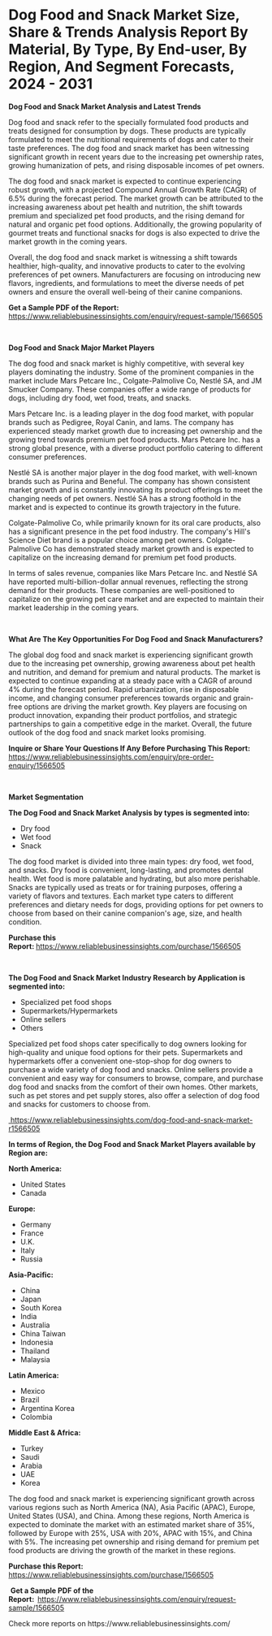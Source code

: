 <p><h1>Dog Food and Snack Market Size, Share & Trends Analysis Report By Material, By Type, By End-user, By Region, And Segment Forecasts, 2024 - 2031</h1></p><p><strong>Dog Food and Snack Market Analysis and Latest Trends</strong></p>
<p><p>Dog food and snack refer to the specially formulated food products and treats designed for consumption by dogs. These products are typically formulated to meet the nutritional requirements of dogs and cater to their taste preferences. The dog food and snack market has been witnessing significant growth in recent years due to the increasing pet ownership rates, growing humanization of pets, and rising disposable incomes of pet owners.</p><p>The dog food and snack market is expected to continue experiencing robust growth, with a projected Compound Annual Growth Rate (CAGR) of 6.5% during the forecast period. The market growth can be attributed to the increasing awareness about pet health and nutrition, the shift towards premium and specialized pet food products, and the rising demand for natural and organic pet food options. Additionally, the growing popularity of gourmet treats and functional snacks for dogs is also expected to drive the market growth in the coming years.</p><p>Overall, the dog food and snack market is witnessing a shift towards healthier, high-quality, and innovative products to cater to the evolving preferences of pet owners. Manufacturers are focusing on introducing new flavors, ingredients, and formulations to meet the diverse needs of pet owners and ensure the overall well-being of their canine companions.</p></p>
<p><strong>Get a Sample PDF of the Report:&nbsp;</strong> <a href="https://www.reliablebusinessinsights.com/enquiry/request-sample/1566505">https://www.reliablebusinessinsights.com/enquiry/request-sample/1566505</a></p>
<p>&nbsp;</p>
<p><strong>Dog Food and Snack Major Market Players</strong></p>
<p><p>The dog food and snack market is highly competitive, with several key players dominating the industry. Some of the prominent companies in the market include Mars Petcare Inc., Colgate-Palmolive Co, Nestlé SA, and JM Smucker Company. These companies offer a wide range of products for dogs, including dry food, wet food, treats, and snacks.</p><p>Mars Petcare Inc. is a leading player in the dog food market, with popular brands such as Pedigree, Royal Canin, and Iams. The company has experienced steady market growth due to increasing pet ownership and the growing trend towards premium pet food products. Mars Petcare Inc. has a strong global presence, with a diverse product portfolio catering to different consumer preferences.</p><p>Nestlé SA is another major player in the dog food market, with well-known brands such as Purina and Beneful. The company has shown consistent market growth and is constantly innovating its product offerings to meet the changing needs of pet owners. Nestlé SA has a strong foothold in the market and is expected to continue its growth trajectory in the future.</p><p>Colgate-Palmolive Co, while primarily known for its oral care products, also has a significant presence in the pet food industry. The company's Hill's Science Diet brand is a popular choice among pet owners. Colgate-Palmolive Co has demonstrated steady market growth and is expected to capitalize on the increasing demand for premium pet food products.</p><p>In terms of sales revenue, companies like Mars Petcare Inc. and Nestlé SA have reported multi-billion-dollar annual revenues, reflecting the strong demand for their products. These companies are well-positioned to capitalize on the growing pet care market and are expected to maintain their market leadership in the coming years.</p></p>
<p>&nbsp;</p>
<p><strong>What Are The Key Opportunities For Dog Food and Snack Manufacturers?</strong></p>
<p><p>The global dog food and snack market is experiencing significant growth due to the increasing pet ownership, growing awareness about pet health and nutrition, and demand for premium and natural products. The market is expected to continue expanding at a steady pace with a CAGR of around 4% during the forecast period. Rapid urbanization, rise in disposable income, and changing consumer preferences towards organic and grain-free options are driving the market growth. Key players are focusing on product innovation, expanding their product portfolios, and strategic partnerships to gain a competitive edge in the market. Overall, the future outlook of the dog food and snack market looks promising.</p></p>
<p><strong>Inquire or Share Your Questions If Any Before Purchasing This Report:</strong> <a href="https://www.reliablebusinessinsights.com/enquiry/pre-order-enquiry/1566505">https://www.reliablebusinessinsights.com/enquiry/pre-order-enquiry/1566505</a></p>
<p>&nbsp;</p>
<p><strong>Market Segmentation</strong></p>
<p><strong>The Dog Food and Snack Market Analysis by types is segmented into:</strong></p>
<p><ul><li>Dry food</li><li>Wet food</li><li>Snack</li></ul></p>
<p><p>The dog food market is divided into three main types: dry food, wet food, and snacks. Dry food is convenient, long-lasting, and promotes dental health. Wet food is more palatable and hydrating, but also more perishable. Snacks are typically used as treats or for training purposes, offering a variety of flavors and textures. Each market type caters to different preferences and dietary needs for dogs, providing options for pet owners to choose from based on their canine companion's age, size, and health condition.</p></p>
<p><strong>Purchase this Report:&nbsp;</strong><a href="https://www.reliablebusinessinsights.com/purchase/1566505">https://www.reliablebusinessinsights.com/purchase/1566505</a></p>
<p>&nbsp;</p>
<p><strong>The Dog Food and Snack Market Industry Research by Application is segmented into:</strong></p>
<p><ul><li>Specialized pet food shops</li><li>Supermarkets/Hypermarkets</li><li>Online sellers</li><li>Others</li></ul></p>
<p><p>Specialized pet food shops cater specifically to dog owners looking for high-quality and unique food options for their pets. Supermarkets and hypermarkets offer a convenient one-stop-shop for dog owners to purchase a wide variety of dog food and snacks. Online sellers provide a convenient and easy way for consumers to browse, compare, and purchase dog food and snacks from the comfort of their own homes. Other markets, such as pet stores and pet supply stores, also offer a selection of dog food and snacks for customers to choose from.</p></p>
<p><a href="https://www.reliablebusinessinsights.com/dog-food-and-snack-market-r1566505">&nbsp;https://www.reliablebusinessinsights.com/dog-food-and-snack-market-r1566505</a></p>
<p><strong>In terms of Region, the Dog Food and Snack Market Players available by Region are:</strong></p>
<p>
    <p> <strong> North America: </strong>
        <ul>
            <li>United States</li>
            <li>Canada</li>
        </ul>
        </p> 
    <p> <strong> Europe: </strong>
        <ul>
            <li>Germany</li>
            <li>France</li>
            <li>U.K.</li>
            <li>Italy</li>
            <li>Russia</li>
        </ul>
        </p> 
    <p> <strong> Asia-Pacific: </strong>
        <ul>
            <li>China</li>
            <li>Japan</li>
            <li>South Korea</li>
            <li>India</li>
            <li>Australia</li>
            <li>China Taiwan</li>
            <li>Indonesia</li>
            <li>Thailand</li>
            <li>Malaysia</li>
        </ul>
        </p> 
    <p> <strong> Latin America: </strong>
        <ul>
            <li>Mexico</li>
            <li>Brazil</li>
            <li>Argentina Korea</li>
            <li>Colombia</li>
        </ul>
        </p> 
    <p> <strong> Middle East & Africa: </strong>
        <ul>
            <li>Turkey</li>
            <li>Saudi</li>
            <li>Arabia</li>
            <li>UAE</li>
            <li>Korea</li>
        </ul>
    </p>
    </p>
<p><p>The dog food and snack market is experiencing significant growth across various regions such as North America (NA), Asia Pacific (APAC), Europe, United States (USA), and China. Among these regions, North America is expected to dominate the market with an estimated market share of 35%, followed by Europe with 25%, USA with 20%, APAC with 15%, and China with 5%. The increasing pet ownership and rising demand for premium pet food products are driving the growth of the market in these regions.</p></p>
<p><strong>Purchase this Report: </strong><a href="https://www.reliablebusinessinsights.com/purchase/1566505">https://www.reliablebusinessinsights.com/purchase/1566505</a></p>
<p>&nbsp;<strong>Get a Sample PDF of the Report:&nbsp;&nbsp;</strong><a href="https://www.reliablebusinessinsights.com/enquiry/request-sample/1566505">https://www.reliablebusinessinsights.com/enquiry/request-sample/1566505</a></p>
<p><strong></strong></p>
<p>Check more reports on https://www.reliablebusinessinsights.com/</p>